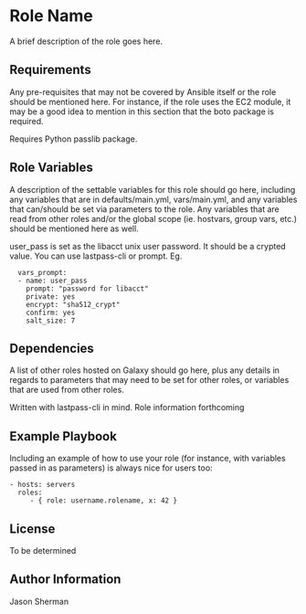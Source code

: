 Role Name
=========

A brief description of the role goes here.

Requirements
------------

Any pre-requisites that may not be covered by Ansible itself or the role should be mentioned here. For instance, if the role uses the EC2 module, it may be a good idea to mention in this section that the boto package is required.

Requires Python passlib package.

Role Variables
--------------

A description of the settable variables for this role should go here, including any variables that are in defaults/main.yml, vars/main.yml, and any variables that can/should be set via parameters to the role. Any variables that are read from other roles and/or the global scope (ie. hostvars, group vars, etc.) should be mentioned here as well.

user_pass is set as the libacct unix user password.  It should be a crypted value.  You can use lastpass-cli or prompt.  Eg.

```
  vars_prompt:
  - name: user_pass
    prompt: "password for libacct"
    private: yes
    encrypt: "sha512_crypt"
    confirm: yes
    salt_size: 7
```

Dependencies
------------

A list of other roles hosted on Galaxy should go here, plus any details in regards to parameters that may need to be set for other roles, or variables that are used from other roles.

Written with lastpass-cli in mind. Role information forthcoming

Example Playbook
----------------

Including an example of how to use your role (for instance, with variables passed in as parameters) is always nice for users too:

    - hosts: servers
      roles:
         - { role: username.rolename, x: 42 }

License
-------

To be determined

Author Information
------------------

Jason Sherman
